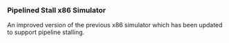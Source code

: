 ### Pipelined Stall x86 Simulator

An improved version of the previous x86 simulator which has been updated to support pipeline stalling.
